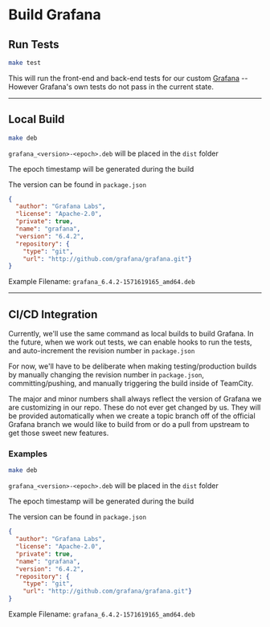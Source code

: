 # Build Grafana

## Run Tests

```bash
make test
```

This will run the front-end and back-end tests for our custom [Grafana](https://github.com/picarro/grafana) -- However Grafana's own tests do not pass in the current state.

***

## Local Build

```bash
make deb
```

`grafana_<version>-<epoch>.deb` will be placed in the `dist` folder

The epoch timestamp will be generated during the build

The version can be found in `package.json`

```json
{
  "author": "Grafana Labs",
  "license": "Apache-2.0",
  "private": true,
  "name": "grafana",
  "version": "6.4.2",
  "repository": {
    "type": "git",
    "url": "http://github.com/grafana/grafana.git"}
}
```

Example Filename: `grafana_6.4.2-1571619165_amd64.deb`

***

## CI/CD Integration

Currently, we'll use the same command as local builds to build Grafana. In the future, when we work out tests, we can enable hooks to run the tests, and auto-increment the revision number in `package.json`

For now, we'll have to be deliberate when making testing/production builds by manually changing the revision number in `package.json`, committing/pushing, and manually triggering the build inside of TeamCity.

The major and minor numbers shall always reflect the version of Grafana we are customizing in our repo. These do not ever get changed by us. They will be provided automatically when we create a topic branch off of the official Grafana branch we would like to build from or do a pull from upstream to get those sweet new features.

### Examples

```bash
make deb
```

`grafana_<version>-<epoch>.deb` will be placed in the `dist` folder

The epoch timestamp will be generated during the build

The version can be found in `package.json`

```json
{
  "author": "Grafana Labs",
  "license": "Apache-2.0",
  "private": true,
  "name": "grafana",
  "version": "6.4.2",
  "repository": {
    "type": "git",
    "url": "http://github.com/grafana/grafana.git"}
}
```

Example Filename: `grafana_6.4.2-1571619165_amd64.deb`
